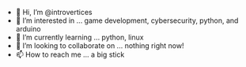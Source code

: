 - 👋 Hi, I’m @introvertices
- 👀 I’m interested in ... game development, cybersecurity, python, and arduino
- 🌱 I’m currently learning ... python, linux
- 💞️ I’m looking to collaborate on ... nothing right now!
- 📫 How to reach me ... a big stick

<!---
introvertices/introvertices is a ✨ special ✨ repository because its `README.md` (this file) appears on your GitHub profile.
You can click the Preview link to take a look at your changes.
--->
